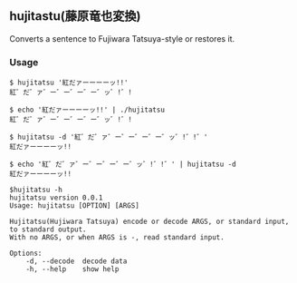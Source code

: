 hujitastu(藤原竜也変換)
---
Converts a sentence to Fujiwara Tatsuya-style or restores it.

### Usage

```shell
$ hujitatsu '紅だァーーーーッ!!'
紅゛だ゛ァ゛ー゛ー゛ー゛ー゛ッ゛!゛!
```

```shell
$ echo '紅だァーーーーッ!!' | ./hujitatsu
紅゛だ゛ァ゛ー゛ー゛ー゛ー゛ッ゛!゛!
```

```shell
$ hujitatsu -d '紅゛だ゛ァ゛ー゛ー゛ー゛ー゛ッ゛!゛!゛'
紅だァーーーーッ!!
```

```shell
$ echo '紅゛だ゛ァ゛ー゛ー゛ー゛ー゛ッ゛!゛!゛' | hujitatsu -d
紅だァーーーーッ!!
```

```shell
$hujitatsu -h
hujitatsu version 0.0.1
Usage: hujitatsu [OPTION] [ARGS]

Hujitatsu(Hujiwara Tatsuya) encode or decode ARGS, or standard input, to standard output.
With no ARGS, or when ARGS is -, read standard input.

Options:
    -d, --decode  decode data
    -h, --help    show help
```
